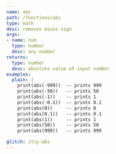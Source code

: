 ```yaml
---
name: abs
path: /functions/abs
type: math
desc: removes minus sign
args:
- name: num
  type: number
  desc: any number
returns:
  type: number
  desc: absolute value of input number
examples:
  plain: |
    print(abs(-999))  -- prints 999
    print(abs(-50))   -- prints 50
    print(abs(-1))    -- prints 1
    print(abs(-0.1))  -- prints 0.1
    print(abs(0))     -- prints 0
    print(abs(0.1))   -- prints 0.1
    print(abs(1))     -- prints 1
    print(abs(50))    -- prints 50
    print(abs(999))   -- prints 999

glitch: itsy-abs
---
```

